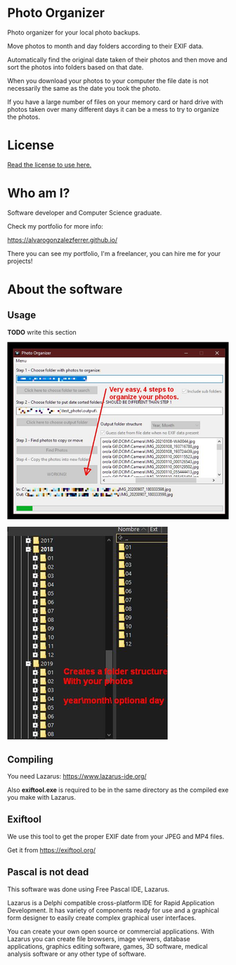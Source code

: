 # Photo Organizer

Photo organizer for your local photo backups. 

Move photos to month and day folders according to their EXIF data.

Automatically find the original date taken of their photos and then move and sort the photos into folders based on that date.

When you download your photos to your computer the file date is not necessarily the same as the date you took the photo. 

If you have a large number of files on your memory card or hard drive with photos taken over many different days it can be a mess to try to organize the photos.

# License 

[Read the license to use here.](LICENSE.md)

# Who am I?

Software developer and Computer Science graduate.

Check my portfolio for more info:

https://alvarogonzalezferrer.github.io/

There you can see my portfolio, I'm a freelancer, you can hire me for your projects!

# About the software

## Usage

**TODO** write this section

![Screenshoot](screenshoot01.jpg)

![Screenshoot](screenshoot02.jpg)

## Compiling

You need Lazarus: https://www.lazarus-ide.org/

Also **exiftool.exe** is required to be in the same directory as the compiled exe you make with Lazarus.

## Exiftool 

We use this tool to get the proper EXIF date from your JPEG and MP4 files.

Get it from https://exiftool.org/


## Pascal is not dead

This software was done using Free Pascal IDE, Lazarus.

Lazarus is a Delphi compatible cross-platform IDE for Rapid Application Development. It has variety of components ready for use and a graphical form designer to easily create complex graphical user interfaces.

You can create your own open source or commercial applications. With Lazarus you can create file browsers, image viewers, database applications, graphics editing software, games, 3D software, medical analysis software or any other type of software.